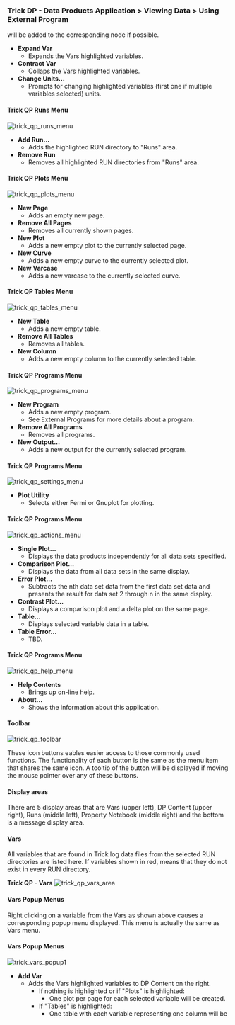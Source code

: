 ### Trick DP - Data Products Application > Viewing Data > Using External Program

 will be added to the corresponding node if possible.
- <b>Expand Var</b>
    - Expands the Vars highlighted variables.
- <b>Contract Var</b>
    - Collaps the Vars highlighted variables.
- <b>Change Units...</b>
    - Prompts for changing highlighted variables (first one if multiple variables selected) units.

#### Trick QP Runs Menu

![trick_qp_runs_menu](images/trick_qp_runs_menu.jpg)

- <b>Add Run...</b>
    - Adds the highlighted RUN directory to "Runs" area.
- <b>Remove Run</b>
    - Removes all highlighted RUN directories from "Runs" area.

#### Trick QP Plots Menu

![trick_qp_plots_menu](images/trick_qp_plots_menu.jpg)

- <b>New Page</b>
    - Adds an empty new page.
- <b>Remove All Pages</b>
    - Removes all currently shown pages.
- <b>New Plot</b>
    - Adds a new empty plot to the currently selected page.
- <b>New Curve</b>
    - Adds a new empty curve to the currently selected plot.
- <b>New Varcase</b>
    - Adds a new varcase to the currently selected curve.

#### Trick QP Tables Menu

![trick_qp_tables_menu](images/trick_qp_tables_menu.jpg)

- <b>New Table</b>
    - Adds a new empty table.
- <b>Remove All Tables</b>
    - Removes all tables.
- <b>New Column</b>
    - Adds a new empty column to the currently selected table.

#### Trick QP Programs Menu

![trick_qp_programs_menu](images/trick_qp_programs_menu.jpg)

- <b>New Program</b>
    - Adds a new empty program.
    - See External Programs for more details about a program.
- <b>Remove All Programs</b>
    - Removes all programs.
- <b>New Output...</b>
    - Adds a new output for the currently selected program.

#### Trick QP Programs Menu

![trick_qp_settings_menu](images/trick_qp_settings_menu.jpg)

- <b>Plot Utility</b>
    - Selects either Fermi or Gnuplot for plotting.

#### Trick QP Programs Menu

![trick_qp_actions_menu](images/trick_qp_actions_menu.jpg)

- <b>Single Plot...</b>
    - Displays the data products independently for all data sets specified.
- <b>Comparison Plot...</b>
    - Displays the data from all data sets in the same display.
- <b>Error Plot...</b>
    - Subtracts the nth data set data from the first data set data and presents the result for data set 2 through n in the same display.
- <b>Contrast Plot...</b>
    - Displays a comparison plot and a delta plot on the same page.
- <b>Table...</b>
    - Displays selected variable data in a table.
- <b>Table Error...</b>
    - TBD.

#### Trick QP Programs Menu

![trick_qp_help_menu](images/trick_qp_help_menu.jpg)

- <b>Help Contents</b>
    - Brings up on-line help.
- <b>About...</b>
    - Shows the information about this application.

#### Toolbar

![trick_qp_toolbar](images/trick_qp_toolbar.jpg)

These icon buttons eables easier access to those commonly used functions. The functionality of each button is the same as
the menu item that shares the same icon. A tooltip of the button will be displayed if moving the mouse pointer over any
of these buttons.


#### Display areas

There are 5 display areas that are Vars (upper left), DP Content (upper right),
Runs (middle left), Property Notebook (middle right) and the bottom is
a message display area.


#### Vars

All variables that are found in Trick log data files from the selected RUN directories are listed here. If variables shown in red, means that they do not exist in every RUN directory.

<b>Trick QP - Vars</b>
![trick_qp_vars_area](images/trick_qp_vars_area.jpg)

#### Vars Popup Menus

Right clicking on a variable from the Vars as shown above causes a corresponding popup menu displayed. This menu is actually the same as Vars menu.

#### Vars Popup Menus

![trick_vars_popup1](images/trick_qp_vars_popup1.jpg)
- <b>Add Var</b>
    - Adds the Vars highlighted variables to DP Content on the right.
        - If nothing is highlighted or if "Plots" is highlighted:
            - One plot per page for each selected variable will be created.
        - If "Tables" is highlighted:
            - One table with each variable representing one column will be
